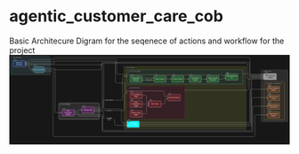 # agentic_customer_care_cob
Basic Architecure Digram for the seqenece of actions and workflow for the project
<img src="assets/architecure_diagram.png">